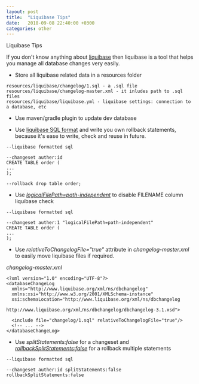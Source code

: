 ```yaml
---
layout: post
title:  "Liquibase Tips"
date:   2018-09-08 22:40:00 +0300
categories: other
---
```


Liquibase Tips

If you don't know anything about [liquibase][0] then liquibase is a tool that helps you manage all database changes very easily.

- Store all liquibase related data in a resources folder

```
resources/liquibase/changelog/1.sql - a .sql file
resources/liquibase/changelog-master.xml - it inludes path to .sql files
resources/liquibase/liquibase.yml - liquibase settings: connection to a database, etc
```

- Use maven/gradle plugin to update dev database

- Use [liquibase SQL format][1] and write you own rollback statements, because it's ease to write, check and reuse in future.

```
--liquibase formatted sql

--changeset auther:id
CREATE TABLE order (
...
);

--rollback drop table order;
```

- Use [*logicalFilePath=path-independent*][3] to disable FILENAME column liquibase check

```
--liquibase formatted sql

--changeset auther:1 "logicalFilePath=path-independent"
CREATE TABLE order (
...
);
```

- Use *relativeToChangelogFile="true"* attribute in *changelog-master.xml* to easily move liquibase files if required.

*changelog-master.xml*

```
<?xml version="1.0" encoding="UTF-8"?> 
<databaseChangeLog
  xmlns="http://www.liquibase.org/xml/ns/dbchangelog"
  xmlns:xsi="http://www.w3.org/2001/XMLSchema-instance"
  xsi:schemaLocation="http://www.liquibase.org/xml/ns/dbchangelog
                      http://www.liquibase.org/xml/ns/dbchangelog/dbchangelog-3.1.xsd">

  <include file="changelog/1.sql" relativeToChangelogFile="true"/>
  <!-- ... -->
</databaseChangeLog>
```

- Use *splitStatements:false* for a changeset and [*rollbackSplitStatements:false*][2] for a rollback multiple statements

```
--liquibase formatted sql

--changeset auther:id splitStatements:false rollbackSplitStatements:false
```

[0]: https://www.liquibase.org

[1]: https://www.liquibase.org/documentation/sql_format.html

[2]: https://github.com/liquibase/liquibase/pull/334

[3]: https://stackoverflow.com/a/19959756/3001953
